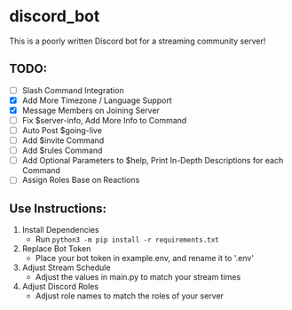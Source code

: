 # discord_bot
This is a poorly written Discord bot for a streaming community server!

## TODO:
-   [ ] Slash Command Integration
-   [X] Add More Timezone / Language Support
-   [X] Message Members on Joining Server
-   [ ] Fix $server-info, Add More Info to Command
-   [ ] Auto Post $going-live
-   [ ] Add $invite Command
-	[ ] Add $rules Command
-	[ ] Add Optional Parameters to $help, Print In-Depth Descriptions for each Command
-	[ ] Assign Roles Base on Reactions

## Use Instructions:
1. Install Dependencies
	- Run `python3 -m pip install -r requirements.txt`
2. Replace Bot Token
	- Place your bot token in example.env, and rename it to '.env'
3. Adjust Stream Schedule
	- Adjust the values in main.py to match your stream times
4. Adjust Discord Roles
	- Adjust role names to match the roles of your server
